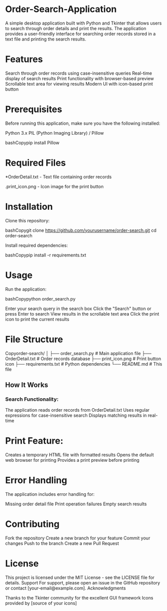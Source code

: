 # Order-Search-Application
A simple desktop application built with Python and Tkinter that allows users to search through order details and print the results. The application provides a user-friendly interface for searching order records stored in a text file and printing the search results.

<h1>Features</h1>

Search through order records using case-insensitive queries
Real-time display of search results
Print functionality with browser-based preview
Scrollable text area for viewing results
Modern UI with icon-based print button

<h1>Prerequisites</h1>
Before running this application, make sure you have the following installed:

Python 3.x
PIL (Python Imaging Library) / Pillow

bashCopypip install Pillow
<h1>Required Files</h1>

*OrderDetail.txt - Text file containing order records

.print_icon.png - Icon image for the print button

<h1>Installation</h1>

Clone this repository:

bashCopygit clone https://github.com/yourusername/order-search.git
cd order-search

Install required dependencies:

bashCopypip install -r requirements.txt
<h1>Usage</h1>

Run the application:

bashCopypython order_search.py

Enter your search query in the search box
Click the "Search" button or press Enter to search
View results in the scrollable text area
Click the print icon to print the current results

<h1>File Structure</h1>
Copyorder-search/
│
├── order_search.py        # Main application file
├── OrderDetail.txt        # Order records database
├── print_icon.png        # Print button icon
├── requirements.txt      # Python dependencies
└── README.md            # This file
<h2>How It Works</h2>

<h3>Search Functionality:</h3>

The application reads order records from OrderDetail.txt
Uses regular expressions for case-insensitive search
Displays matching results in real-time


<h1>Print Feature:</h1>

Creates a temporary HTML file with formatted results
Opens the default web browser for printing
Provides a print preview before printing



<h1>Error Handling</h1>
The application includes error handling for:

Missing order detail file
Print operation failures
Empty search results

<h1>Contributing</h1>

Fork the repository
Create a new branch for your feature
Commit your changes
Push to the branch
Create a new Pull Request

<h1>License</h1>
This project is licensed under the MIT License - see the LICENSE file for details.
Support
For support, please open an issue in the GitHub repository or contact [your-email@example.com].
Acknowledgments

Thanks to the Tkinter community for the excellent GUI framework
Icons provided by [source of your icons]
